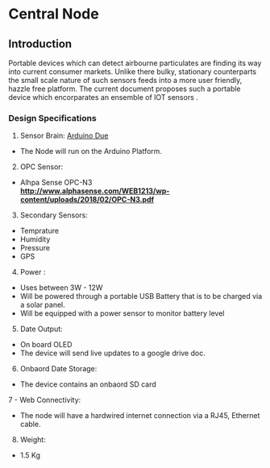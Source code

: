 # Central Node

## Introduction 
Portable devices which can detect airbourne particulates are finding its way into current consumer markets. Unlike there bulky, stationary counterparts the small scale nature of such sensors feeds into a more user friendly, hazzle free platform. The current document proposes such a portable device which encorparates an ensemble of IOT sensors .

### Design Specifications  

1. Sensor Brain: [Arduino Due](https://store.arduino.cc/usa/arduino-due)
- The Node will run on the Arduino Platform. 

2. OPC Sensor: 
 - Alhpa Sense OPC-N3 <br/>
   **http://www.alphasense.com/WEB1213/wp-content/uploads/2018/02/OPC-N3.pdf** <br/>      

3. Secondary Sensors: 
- Temprature
- Humidity 
- Pressure 
- GPS 

4. Power :
- Uses between 3W - 12W
- Will be powered through a portable USB Battery that is to be charged via a solar panel.
- Will be equipped with a power sensor to monitor battery level 

5. Date Output: 
- On board OLED  
- The device will send live updates to a google drive doc. 

6. Onbaord  Date Storage: 
- The device contains an onbaord SD card 

7 - Web Connectivity:
- The node will have a hardwired internet connection via a RJ45, Ethernet cable.

8. Weight:
- 1.5 Kg



